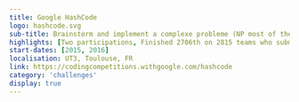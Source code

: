 ```yaml
---
title: Google HashCode
logo: hashcode.svg
sub-title: Brainstorm and implement a complexe probleme (NP most of the time) submitted by Google in small team.
highlights: [Two participations, Finished 2706th on 2815 teams who submitted a solution.]
start-dates: [2015, 2016]
localisation: UT3, Toulouse, FR
link: https://codingcompetitions.withgoogle.com/hashcode
category: 'challenges'
display: true
---
```

<!---
Gregoire Boiron <gregoire.boiron@gmail.com>
Copyright (c) 2018 Gregoire Boiron  All Rights Reserved.
--->
